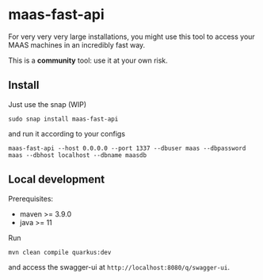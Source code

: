 # maas-fast-api

For very very very large installations, you might use this tool to access your MAAS machines in an incredibly fast way. 

This is a **community** tool: use it at your own risk.

## Install

Just use the snap (WIP)

```shell
sudo snap install maas-fast-api
```

and run it according to your configs

```shell
maas-fast-api --host 0.0.0.0 --port 1337 --dbuser maas --dbpassword maas --dbhost localhost --dbname maasdb
```

## Local development

Prerequisites:
- maven >= 3.9.0
- java >= 11

Run 

```shell
mvn clean compile quarkus:dev
```

and access the swagger-ui at `http://localhost:8080/q/swagger-ui`.